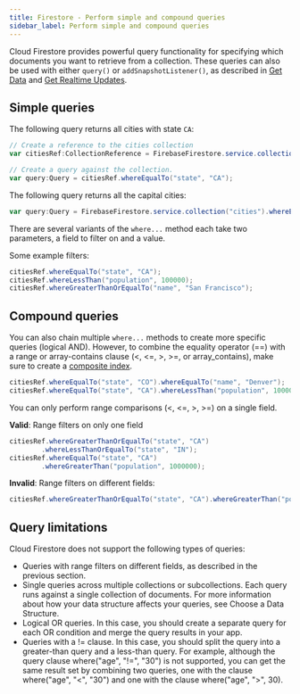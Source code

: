 ```yaml
---
title: Firestore - Perform simple and compound queries
sidebar_label: Perform simple and compound queries
---
```


Cloud Firestore provides powerful query functionality for specifying which documents you want to retrieve from a collection. These queries can also be used with either `query()` or `addSnapshotListener()`, as described in [Get Data](get-data.md) and [Get Realtime Updates](get-realtime-updates.md).


## Simple queries

The following query returns all cities with state `CA`:

```actionscript
// Create a reference to the cities collection
var citiesRef:CollectionReference = FirebaseFirestore.service.collection("cities");

// Create a query against the collection.
var query:Query = citiesRef.whereEqualTo("state", "CA");
```

The following query returns all the capital cities:


```actionscript
var query:Query = FirebaseFirestore.service.collection("cities").whereEqualTo("capital", true);
```

There are several variants of the `where...` method each take two parameters, a field to filter on and a value.

Some example filters:

```actionscript
citiesRef.whereEqualTo("state", "CA");
citiesRef.whereLessThan("population", 100000);
citiesRef.whereGreaterThanOrEqualTo("name", "San Francisco");
```


## Compound queries

You can also chain multiple `where...` methods to create more specific queries (logical AND). However, to combine the equality operator (==) with a range or array-contains clause (<, <=, >, >=, or array_contains), make sure to create a [composite index](https://firebase.google.com/docs/firestore/query-data/indexing).


```actionscript
citiesRef.whereEqualTo("state", "CO").whereEqualTo("name", "Denver");
citiesRef.whereEqualTo("state", "CA").whereLessThan("population", 1000000);
```

You can only perform range comparisons (<, <=, >, >=) on a single field.

**Valid**: Range filters on only one field

```actionscript
citiesRef.whereGreaterThanOrEqualTo("state", "CA")
        .whereLessThanOrEqualTo("state", "IN");
citiesRef.whereEqualTo("state", "CA")
        .whereGreaterThan("population", 1000000);
```

**Invalid**: Range filters on different fields:

```actionscript
citiesRef.whereGreaterThanOrEqualTo("state", "CA").whereGreaterThan("population", 100000);
```


## Query limitations

Cloud Firestore does not support the following types of queries:

- Queries with range filters on different fields, as described in the previous section.
- Single queries across multiple collections or subcollections. Each query runs against a single collection of documents. For more information about how your data structure affects your queries, see Choose a Data Structure.
- Logical OR queries. In this case, you should create a separate query for each OR condition and merge the query results in your app.
- Queries with a != clause. In this case, you should split the query into a greater-than query and a less-than query. For example, although the query clause where("age", "!=", "30") is not supported, you can get the same result set by combining two queries, one with the clause where("age", "<", "30") and one with the clause where("age", ">", 30).



